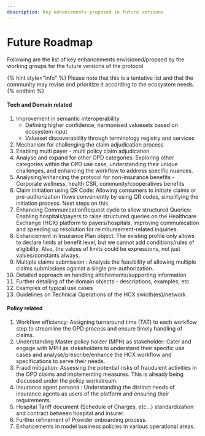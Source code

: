 ```yaml
---
description: Key enhancements proposed in future versions
---
```


# Future Roadmap

Following are the list of key enhancements envisioned/propsed by the working groups for the future versions of the protocol.&#x20;

{% hint style="info" %}
Please note that this is a tentative list and that the community may revise and prioritize it according to the ecosystem needs.
{% endhint %}

#### Tech and Domain related&#x20;

1. Improvement in semantic interoperability&#x20;
   * Defining higher confidence, harmonised valuesets based on ecosystem input
   * Valueset discoverabiility through terminology registry and services&#x20;
2. Mechanism for challenging the claim adjudication process
3. Enabling multi payer - multi policy claim adjudication
4. Analyse and expand for other OPD categories: Exploring other categories within the OPD use case, understanding their unique challenges, and enhancing the workflow to address specific nuances.&#x20;
5. Analysing/enhancing the protocol for non-insurance benefits - Corporate wellness, health CSR, community/cooperatives benefits
6. Claim initiation using QR Code: Allowing consumers to initiate claims or pre-authorization flows conveniently by using QR codes, simplifying the initiation process. Next steps on this.
7. Enhancing CommunicationRequest cycle to allow structured Queries: Enabling hospitals/payers to raise structured queries on the Healthcare Exchange (HCX) platform to payers/hospitals, improving communication and speeding up resolution for reimbursement-related inquiries.
8. Enhancement in Insurance Plan object: The existing profile only allows to declare limits at benefit level, but we cannot add conditions/rules of eligibility. Also, the values of limits could be expressions, not just values/constants always.&#x20;
9. Multiple claims submission : Analysis the feasibility of allowing multiple claims submissions against a single pre-authorization.&#x20;
10. Detailed approach on handling attchements/supporting information&#x20;
11. Further detailing of the domain objects - descriptions, examples, etc.
12. Examples of typical use cases
13. Guidelines on Technical Operations of the HCX swicth(es)/network

#### Policy related

1. Workflow efficiency: Assigning turnaround time (TAT) to each workflow step to streamline the OPD process and ensure timely handling of claims.
2. Understanding Master policy holder (MPH) as stakeholder:  Cater and engage with MPH as stakeholders to understand their specific use cases and analyse/prescribe/enhance the HCX  workflow and specifications to serve their needs.
3. Fraud mitigation:  Assessing the potential risks of fraudulent activities in the OPD claims and implementing measures. This is already being discussed under the policy workstream.&#x20;
4. Insurance agent persona : Understanding the distinct needs of insurance agents as users of the platform and ensuring their requirements.&#x20;
5. Hospital Tariff document (Schedule of Charges, etc…) standardization and contract between hospital and insurer.
6. Further refinement of Provider onboarding process.&#x20;
7. Enhancements in model business policies in various operational areas.
